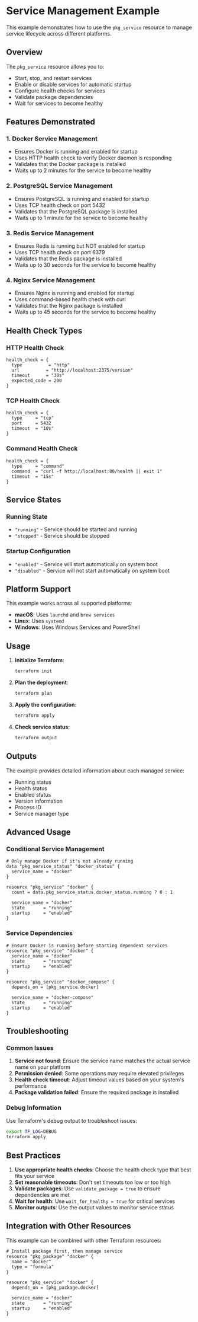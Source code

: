 # Service Management Example

This example demonstrates how to use the `pkg_service` resource to manage service lifecycle across different platforms.

## Overview

The `pkg_service` resource allows you to:
- Start, stop, and restart services
- Enable or disable services for automatic startup
- Configure health checks for services
- Validate package dependencies
- Wait for services to become healthy

## Features Demonstrated

### 1. Docker Service Management
- Ensures Docker is running and enabled for startup
- Uses HTTP health check to verify Docker daemon is responding
- Validates that the Docker package is installed
- Waits up to 2 minutes for the service to become healthy

### 2. PostgreSQL Service Management
- Ensures PostgreSQL is running and enabled for startup
- Uses TCP health check on port 5432
- Validates that the PostgreSQL package is installed
- Waits up to 1 minute for the service to become healthy

### 3. Redis Service Management
- Ensures Redis is running but NOT enabled for startup
- Uses TCP health check on port 6379
- Validates that the Redis package is installed
- Waits up to 30 seconds for the service to become healthy

### 4. Nginx Service Management
- Ensures Nginx is running and enabled for startup
- Uses command-based health check with curl
- Validates that the Nginx package is installed
- Waits up to 45 seconds for the service to become healthy

## Health Check Types

### HTTP Health Check
```hcl
health_check = {
  type          = "http"
  url          = "http://localhost:2375/version"
  timeout      = "30s"
  expected_code = 200
}
```

### TCP Health Check
```hcl
health_check = {
  type     = "tcp"
  port     = 5432
  timeout  = "10s"
}
```

### Command Health Check
```hcl
health_check = {
  type     = "command"
  command  = "curl -f http://localhost:80/health || exit 1"
  timeout  = "15s"
}
```

## Service States

### Running State
- `"running"` - Service should be started and running
- `"stopped"` - Service should be stopped

### Startup Configuration
- `"enabled"` - Service will start automatically on system boot
- `"disabled"` - Service will not start automatically on system boot

## Platform Support

This example works across all supported platforms:

- **macOS**: Uses `launchd` and `brew services`
- **Linux**: Uses `systemd`
- **Windows**: Uses Windows Services and PowerShell

## Usage

1. **Initialize Terraform**:
   ```bash
   terraform init
   ```

2. **Plan the deployment**:
   ```bash
   terraform plan
   ```

3. **Apply the configuration**:
   ```bash
   terraform apply
   ```

4. **Check service status**:
   ```bash
   terraform output
   ```

## Outputs

The example provides detailed information about each managed service:
- Running status
- Health status
- Enabled status
- Version information
- Process ID
- Service manager type

## Advanced Usage

### Conditional Service Management
```hcl
# Only manage Docker if it's not already running
data "pkg_service_status" "docker_status" {
  service_name = "docker"
}

resource "pkg_service" "docker" {
  count = data.pkg_service_status.docker_status.running ? 0 : 1
  
  service_name = "docker"
  state       = "running"
  startup     = "enabled"
}
```

### Service Dependencies
```hcl
# Ensure Docker is running before starting dependent services
resource "pkg_service" "docker" {
  service_name = "docker"
  state       = "running"
  startup     = "enabled"
}

resource "pkg_service" "docker_compose" {
  depends_on = [pkg_service.docker]
  
  service_name = "docker-compose"
  state       = "running"
  startup     = "enabled"
}
```

## Troubleshooting

### Common Issues

1. **Service not found**: Ensure the service name matches the actual service name on your platform
2. **Permission denied**: Some operations may require elevated privileges
3. **Health check timeout**: Adjust timeout values based on your system's performance
4. **Package validation failed**: Ensure the required package is installed

### Debug Information

Use Terraform's debug output to troubleshoot issues:
```bash
export TF_LOG=DEBUG
terraform apply
```

## Best Practices

1. **Use appropriate health checks**: Choose the health check type that best fits your service
2. **Set reasonable timeouts**: Don't set timeouts too low or too high
3. **Validate packages**: Use `validate_package = true` to ensure dependencies are met
4. **Wait for health**: Use `wait_for_healthy = true` for critical services
5. **Monitor outputs**: Use the output values to monitor service status

## Integration with Other Resources

This example can be combined with other Terraform resources:

```hcl
# Install package first, then manage service
resource "pkg_package" "docker" {
  name = "docker"
  type = "formula"
}

resource "pkg_service" "docker" {
  depends_on = [pkg_package.docker]
  
  service_name = "docker"
  state       = "running"
  startup     = "enabled"
}
```
